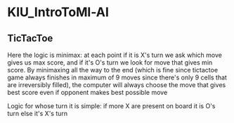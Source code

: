 # KIU_IntroToMl-AI

## TicTacToe

Here the logic is minimax: at each point if it is X's turn we ask which move gives us max score, and if it's O's turn we look for move that gives min score. By minimaxing all the way to the end (which is fine since tictactoe game always finishes in maximum of 9 moves since there's only 9 cells that are irreversibly filled), the computer will always choose the move that gives best score even if opponent makes best possible move

Logic for whose turn it is simple: if more X are present on board it is O's turn else it's X's turn